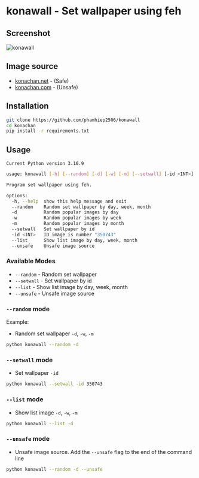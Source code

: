 # konawall - Set wallpaper using feh

## Screenshot
![konawall](https://user-images.githubusercontent.com/64464369/211559815-6a511db6-3e82-4683-913c-e6bf202bc9e6.png)

## Image source
- [konachan.net](https://konachan.net) - (Safe)
- [konachan.com](https://konachan.com) - (Unsafe)

## Installation
```bash
git clone https://github.com/phamhiep2506/konawall
cd konachan
pip install -r requirements.txt
```

## Usage

`Current Python version 3.10.9`

```bash
usage: konawall [-h] [--random] [-d] [-w] [-m] [--setwall] [-id <INT>] [--list] [--unsafe]

Program set wallpaper using feh.

options:
  -h, --help  show this help message and exit
  --random    Random set wallpaper by day, week, month
  -d          Random popular images by day
  -w          Random popular images by week
  -m          Random popular images by month
  --setwall   Set wallpaper by id
  -id <INT>   ID image is number "350743"
  --list      Show list image by day, week, month
  --unsafe    Unsafe image source
```

### Available Modes
- `--random` - Random set wallpaper
- `--setwall` - Set wallpaper by id
- `--list` - Show list image by day, week, month
- `--unsafe` - Unsafe image source

### `--random` mode
Example:

- Random set wallpaper `-d`, `-w`, `-m` 
```bash
python konawall --random -d
```

### `--setwall` mode
- Set wallpaper `-id`
```bash
python konawall --setwall -id 350743
```

### `--list` mode
- Show list image `-d`, `-w`, `-m`
```bash
python konawall --list -d
```

### `--unsafe` mode
- Unsafe image source. Add the `--unsafe` flag to the end of the command line
```bash
python konawall --random -d --unsafe
```
